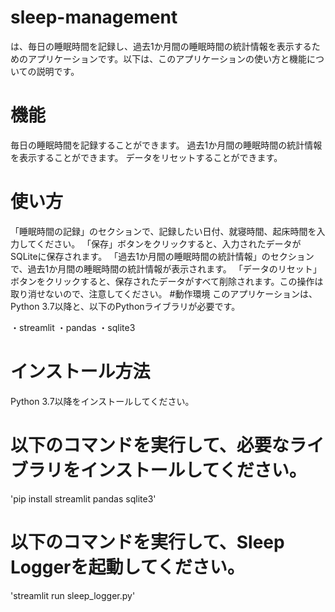 # sleep-management
は、毎日の睡眠時間を記録し、過去1か月間の睡眠時間の統計情報を表示するためのアプリケーションです。以下は、このアプリケーションの使い方と機能についての説明です。

# 機能
毎日の睡眠時間を記録することができます。
過去1か月間の睡眠時間の統計情報を表示することができます。
データをリセットすることができます。

# 使い方
「睡眠時間の記録」のセクションで、記録したい日付、就寝時間、起床時間を入力してください。
「保存」ボタンをクリックすると、入力されたデータがSQLiteに保存されます。
「過去1か月間の睡眠時間の統計情報」のセクションで、過去1か月間の睡眠時間の統計情報が表示されます。
「データのリセット」ボタンをクリックすると、保存されたデータがすべて削除されます。この操作は取り消せないので、注意してください。
#動作環境
このアプリケーションは、Python 3.7以降と、以下のPythonライブラリが必要です。

・streamlit
・pandas
・sqlite3

# インストール方法
Python 3.7以降をインストールしてください。

# 以下のコマンドを実行して、必要なライブラリをインストールしてください。
'pip install streamlit pandas sqlite3'

# 以下のコマンドを実行して、Sleep Loggerを起動してください。
'streamlit run sleep_logger.py'


